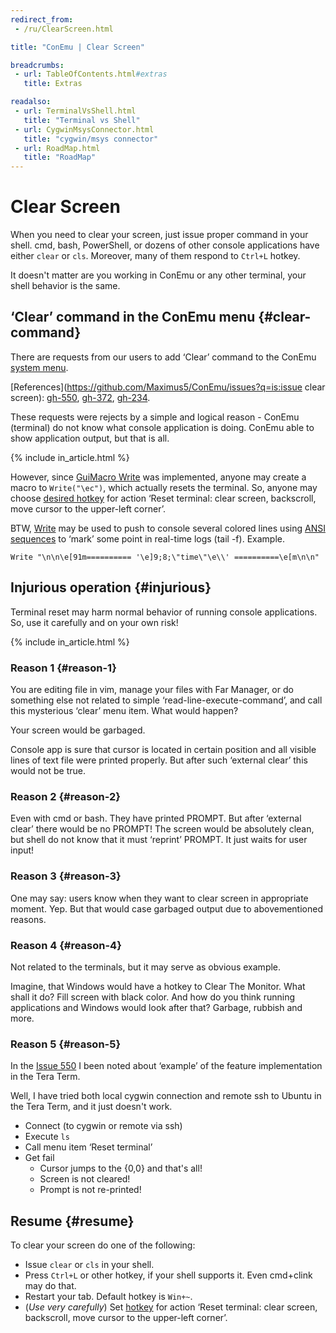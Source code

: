 ```yaml
---
redirect_from:
 - /ru/ClearScreen.html

title: "ConEmu | Clear Screen"

breadcrumbs:
 - url: TableOfContents.html#extras
   title: Extras

readalso:
 - url: TerminalVsShell.html
   title: "Terminal vs Shell"
 - url: CygwinMsysConnector.html
   title: "cygwin/msys connector"
 - url: RoadMap.html
   title: "RoadMap"
---
```


# Clear Screen

When you need to clear your screen, just issue proper command in
your shell. cmd, bash, PowerShell, or dozens of other console
applications have either `clear` or `cls`. Moreover, many of them
respond to `Ctrl+L` hotkey.

It doesn't matter are you working in ConEmu or any other terminal,
your shell behavior is the same.


## ‘Clear’ command in the ConEmu menu  {#clear-command}

There are requests from our users to add ‘Clear’ command to the
ConEmu [system menu](SystemMenu.html).

[References](https://github.com/Maximus5/ConEmu/issues?q=is:issue clear screen):
[gh-550](https://github.com/Maximus5/ConEmu/issues/550),
[gh-372](https://github.com/Maximus5/ConEmu/issues/372),
[gh-234](https://github.com/Maximus5/ConEmu/issues/234).

These requests were rejects by a simple and logical reason - ConEmu
(terminal) do not know what console application is doing. ConEmu
able to show application output, but that is all.

{% include in_article.html %}

However, since [GuiMacro Write](GuiMacro.html#Write) was implemented,
anyone may create a macro to `Write("\ec")`, which actually resets the terminal.
So, anyone may choose [desired hotkey](SettingsHotkeys.html) for action
‘Reset terminal: clear screen, backscroll, move cursor to the upper-left corner’.

BTW, [Write](GuiMacro.html#Write) may be used to push to console several colored lines using
[ANSI sequences](AnsiEscapeCodes.html#ConEmu_specific_OSC)
to ‘mark’ some point in real-time logs (tail -f). Example.

~~~
Write "\n\n\e[91m========== '\e]9;8;\"time\"\e\\' ==========\e[m\n\n"
~~~


## Injurious operation  {#injurious}

Terminal reset may harm normal behavior of running console applications.
So, use it carefully and on your own risk!

{% include in_article.html %}

### Reason 1  {#reason-1}

You are editing file in vim, manage your files with Far Manager,
or do something else not related to simple ‘read-line-execute-command’,
and call this mysterious ‘clear’ menu item. What would happen?

Your screen would be garbaged.

Console app is sure that cursor is located in certain position and all
visible lines of text file were printed properly. But after such
‘external clear’ this would not be true.

### Reason 2  {#reason-2}

Even with cmd or bash. They have printed PROMPT.
But after ‘external clear’ there would be no PROMPT! The screen
would be absolutely clean, but shell do not know that it must
‘reprint’ PROMPT. It just waits for user input!

### Reason 3  {#reason-3}

One may say: users know when they want to clear screen in
appropriate moment. Yep. But that would case garbaged output due to
abovementioned reasons.

### Reason 4  {#reason-4}

Not related to the terminals, but it may serve as obvious example.

Imagine, that Windows would have a hotkey to Clear The Monitor.
What shall it do? Fill screen with black color. And how do you think
running applications and Windows would look after that? Garbage,
rubbish and more.

### Reason 5  {#reason-5}

In the [Issue 550](https://github.com/Maximus5/ConEmu/issues/550)
I been noted about ‘example’ of the feature implementation in the Tera Term.

Well, I have tried both local cygwin connection and remote ssh to Ubuntu
in the Tera Term, and it just doesn't work.

* Connect (to cygwin or remote via ssh)
* Execute `ls`
* Call menu item ‘Reset terminal’
* Get fail
  * Cursor jumps to the {0,0} and that's all!
  * Screen is not cleared!
  * Prompt is not re-printed!


## Resume  {#resume}

To clear your screen do one of the following:

* Issue `clear` or `cls` in your shell.
* Press `Ctrl+L` or other hotkey, if your shell supports it. Even cmd+clink may do that.
* Restart your tab. Default hotkey is `Win+~`.
* (*Use very carefully*) Set [hotkey](SettingsHotkeys.html) for action
  ‘Reset terminal: clear screen, backscroll, move cursor to the upper-left corner’.
